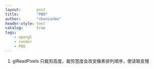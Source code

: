```yaml
---
layout:       post
title:        "PBO"
author:       "shensunbo"
header-style: text
catalog:      true
tags:
    - opengl
    - render
    - PBO
---
```


1. glReadPixels 只裁剪高度，裁剪宽度会改变像素排列顺序，使读取变慢
